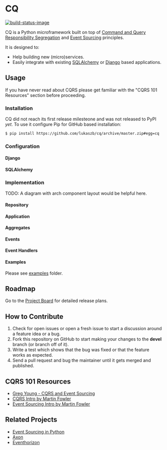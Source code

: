# CQ

[![build-status-image]][travis]

CQ is a Python microframework built on top of [Command and Query Responsibility Segregation][cqrs] and [Event Sourcing][es] principles.

It is designed to:
* Help building new (micro)services.
* Easily integrate with existing [SQLAlchemy][sqlalchemy] or [Django][django] based applications.

## Usage

If you have never read about CQRS please get familiar with the "CQRS 101 Resources" section before proceeding.

### Installation

CQ did not reach its first release milesteone and was not released to PyPI *yet*. To use it configure Pip for GitHub based installation:

```bash
$ pip install https://github.com/lukaszb/cq/archive/master.zip#egg=cq
```

### Configuration

#### Django

#### SQLAlchemy 

### Implementation

TODO: A diagram with arch component layout would be helpful here.

#### Repository

#### Application

#### Aggregates

#### Events

#### Event Handlers

#### Examples

Please see [examples](examples) folder.

## Roadmap

Go to the [Project Board][project-board] for detailed release plans.

## How to Contribute

1. Check for open issues or open a fresh issue to start a discussion around a feature idea or a bug.
2. Fork this repository on GitHub to start making your changes to the **devel** branch (or branch off of it).
3. Write a test which shows that the bug was fixed or that the feature works as expected.
4. Send a pull request and bug the maintainer until it gets merged and published.


## CQRS 101 Resources

- [Greg Young - CQRS and Event Sourcing](https://www.youtube.com/watch?v=JHGkaShoyNs)
- [CQRS Intro by Martin Fowler][cqrs]
- [Event Sourcing Intro by Martin Fowler][es]

## Related Projects

- [Event Sourcing in Python](https://github.com/johnbywater/eventsourcing)
- [Axon](http://www.axonframework.org)
- [Eventhorizon](https://github.com/looplab/eventhorizon)


[build-status-image]: https://secure.travis-ci.org/lukaszb/cq.svg?branch=master
[travis]: http://travis-ci.org/lukaszb/cq
[cqrs]: https://martinfowler.com/bliki/CQRS.html
[es]: https://martinfowler.com/eaaDev/EventSourcing.html
[django]: https://www.djangoproject.com/
[sqlalchemy]: https://www.sqlalchemy.org/
[project-board]: https://github.com/lukaszb/cq/projects
